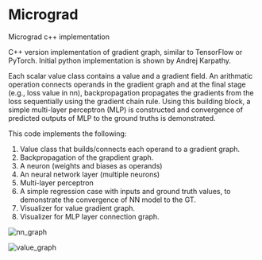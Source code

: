 # Micrograd
Micrograd c++ implementation

C++ version implementation of gradient graph, similar to TensorFlow or PyTorch.
Initial python implementation is shown by Andrej Karpathy. 

Each scalar value class contains a value and a gradient field.
An arithmatic operation connects operands in the gradient graph and at the final stage (e.g., loss value in nn), backpropagation propagates the gradients from the loss sequentially using the gradient chain rule.
Using this building block, a simple multi-layer perceptron (MLP) is constructed and convergence of predicted outputs of MLP to the ground truths is demonstrated.

This code implements the following:
1. Value class that builds/connects each operand to a gradient graph.
2. Backpropagation of the grapdient graph.
3. A neuron (weights and biases as operands)
4. An neural network layer (multiple neurons)
5. Multi-layer perceptron
6. A simple regression case with inputs and ground truth values, to demonstrate the convergence of NN model to the GT.
7. Visualizer for value gradient graph.
8. Visualizer for MLP layer connection graph.

   

![nn_graph](https://github.com/djkim9031-research/micrograd/assets/172340336/47e00ada-2fa7-46d9-870e-2cfa1fb90698)


![value_graph](https://github.com/djkim9031-research/micrograd/assets/172340336/e4f24341-4af9-4ecc-80b6-b314524846b3)
